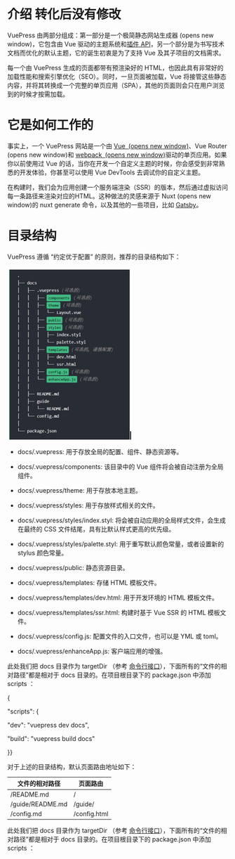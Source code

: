 # 介绍 转化后没有修改

VuePress 由两部分组成：第一部分是一个极简静态网站生成器 (opens new
window)，它包含由 Vue 驱动的主题系统和[插件
API](https://vuepress.vuejs.org/zh/plugin/)，另一个部分是为书写技术文档而优化的默认主题，它的诞生初衷是为了支持
Vue 及其子项目的文档需求。

每一个由 VuePress 生成的页面都带有预渲染好的
HTML，也因此具有非常好的加载性能和搜索引擎优化（SEO）。同时，一旦页面被加载，Vue
将接管这些静态内容，并将其转换成一个完整的单页应用（SPA），其他的页面则会只在用户浏览到的时候才按需加载。

# 它是如何工作的

事实上，一个 VuePress 网站是一个由 [Vue (opens new
window)](http://vuejs.org/)、Vue Router (opens new window)和 [webpack (opens new
window)](http://webpack.js.org/)驱动的单页应用。如果你以前使用过 Vue
的话，当你在开发一个自定义主题的时候，你会感受到非常熟悉的开发体验，你甚至可以使用
Vue DevTools 去调试你的自定义主题。

在构建时，我们会为应用创建一个服务端渲染（SSR）的版本，然后通过虚拟访问每一条路径来渲染对应的HTML。这种做法的灵感来源于
Nuxt (opens new window)的 nuxt generate 命令，以及其他的一些项目，比如
[Gatsby](https://www.gatsbyjs.org/)。

# 目录结构

VuePress 遵循 “约定优于配置” 的原则，推荐的目录结构如下：

![](/media/ea938e88743823524dc296849831992f.png)

-   docs/.vuepress: 用于存放全局的配置、组件、静态资源等。

-   docs/.vuepress/components: 该目录中的 Vue 组件将会被自动注册为全局组件。

-   docs/.vuepress/theme: 用于存放本地主题。

-   docs/.vuepress/styles: 用于存放样式相关的文件。

-   docs/.vuepress/styles/index.styl:
    将会被自动应用的全局样式文件，会生成在最终的 CSS
    文件结尾，具有比默认样式更高的优先级。

-   docs/.vuepress/styles/palette.styl: 用于重写默认颜色常量，或者设置新的
    stylus 颜色常量。

-   docs/.vuepress/public: 静态资源目录。

-   docs/.vuepress/templates: 存储 HTML 模板文件。

-   docs/.vuepress/templates/dev.html: 用于开发环境的 HTML 模板文件。

-   docs/.vuepress/templates/ssr.html: 构建时基于 Vue SSR 的 HTML 模板文件。

-   docs/.vuepress/config.js: 配置文件的入口文件，也可以是 YML 或 toml。

-   docs/.vuepress/enhanceApp.js: 客户端应用的增强。

此处我们把 docs 目录作为 targetDir （参考
[命令行接口](https://vuepress.vuejs.org/zh/api/cli.html#%E5%9F%BA%E6%9C%AC%E7%94%A8%E6%B3%95)），下面所有的“文件的相对路径”都是相对于
docs 目录的。在项目根目录下的 package.json 中添加 scripts ：

{

"scripts": {

"dev": "vuepress dev docs",

"build": "vuepress build docs"

}}

对于上述的目录结构，默认页面路由地址如下：

| 文件的相对路径   | 页面路由     |
|------------------|--------------|
| /README.md       | /            |
| /guide/README.md | /guide/      |
| /config.md       | /config.html |

此处我们把 docs 目录作为 targetDir （参考
[命令行接口](https://vuepress.vuejs.org/zh/api/cli.html#%E5%9F%BA%E6%9C%AC%E7%94%A8%E6%B3%95)），下面所有的“文件的相对路径”都是相对于
docs 目录的。在项目根目录下的 package.json 中添加 scripts ：
